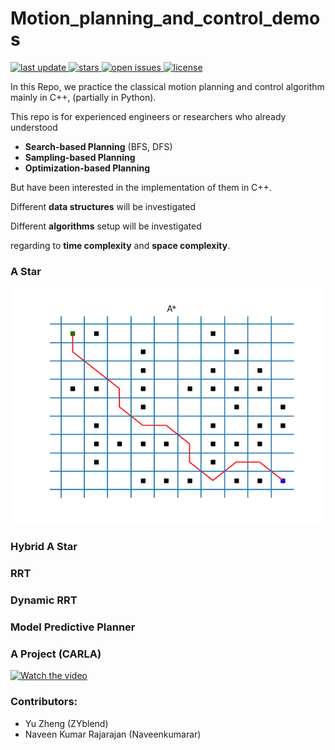 # Motion_planning_and_control_demos
<!-- Badges -->
<p>
  <a href="">
    <img src="https://img.shields.io/github/last-commit/ZYblend/Motion_planning_and_control_demos" alt="last update" />
  </a>
  <a href="https://github.com/ZYblend/Motion_planning_and_control_demos/stargazers">
    <img src="https://img.shields.io/github/stars/ZYblend/Motion_planning_and_control_demos" alt="stars" />
  </a>
  <a href="https://github.com/ZYblend/Motion_planning_and_control_demos/issues/">
    <img src="https://img.shields.io/github/issues/ZYblend/Motion_planning_and_control_demos" alt="open issues" />
  </a>
  <a href="https://github.com/ZYblend/Motion_planning_and_control_demos/LICENSE">
    <img src="https://img.shields.io/github/license/ZYblend/Motion_planning_and_control_demos.svg" alt="license" />
  </a>
</p>

In this Repo, we practice the classical motion planning and control algorithm mainly in C++, (partially in Python).

This repo is for experienced engineers or researchers who already understood 
- **Search-based Planning** (BFS, DFS)
- **Sampling-based Planning**
- **Optimization-based Planning**

But have been interested in the implementation of them in C++.

Different **data structures** will be investigated 

Different **algorithms** setup will be investigated

regarding to **time complexity** and **space complexity**.



### A Star
![result](Astar_planner/Result_fig.png)

### Hybrid A Star


### RRT


### Dynamic RRT


### Model Predictive Planner


### A Project (CARLA)
[![Watch the video](https://img.youtube.com/vi/JVbKd_WAWCQ/hqdefault.jpg)](https://www.youtube.com/embed/JVbKd_WAWCQ)


### Contributors:
- Yu Zheng (ZYblend)
- Naveen Kumar Rajarajan (Naveenkumarar)
